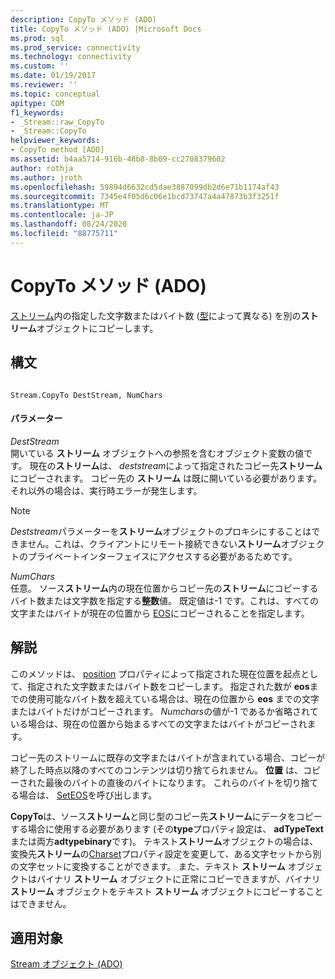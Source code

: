 ```yaml
---
description: CopyTo メソッド (ADO)
title: CopyTo メソッド (ADO) |Microsoft Docs
ms.prod: sql
ms.prod_service: connectivity
ms.technology: connectivity
ms.custom: ''
ms.date: 01/19/2017
ms.reviewer: ''
ms.topic: conceptual
apitype: COM
f1_keywords:
- _Stream::raw_CopyTo
- _Stream::CopyTo
helpviewer_keywords:
- CopyTo method [ADO]
ms.assetid: b4aa5714-916b-48b8-8b09-cc2708379602
author: rothja
ms.author: jroth
ms.openlocfilehash: 59894d6632cd5dae3887099db2d6e71b1174af43
ms.sourcegitcommit: 7345e4f05d6c06e1bcd73747a4a47873b3f3251f
ms.translationtype: MT
ms.contentlocale: ja-JP
ms.lasthandoff: 08/24/2020
ms.locfileid: "88775711"
---
```

# <a name="copyto-method-ado"></a>CopyTo メソッド (ADO)
[ストリーム](./stream-object-ado.md)内の指定した文字数またはバイト数 ([型](./type-property-ado-stream.md)によって異なる) を別の**ストリーム**オブジェクトにコピーします。  
  
## <a name="syntax"></a>構文  
  
```  
  
Stream.CopyTo DestStream, NumChars  
```  
  
#### <a name="parameters"></a>パラメーター  
 *DestStream*  
 開いている **ストリーム** オブジェクトへの参照を含むオブジェクト変数の値です。 現在の**ストリーム**は、 *deststream*によって指定されたコピー先**ストリーム**にコピーされます。 コピー先の **ストリーム** は既に開いている必要があります。 それ以外の場合は、実行時エラーが発生します。  
  
> [!NOTE]
>  *Deststream*パラメーターを**ストリーム**オブジェクトのプロキシにすることはできません。これは、クライアントにリモート接続できない**ストリーム**オブジェクトのプライベートインターフェイスにアクセスする必要があるためです。  
  
 *NumChars*  
 任意。 ソース**ストリーム**内の現在位置からコピー先の**ストリーム**にコピーするバイト数または文字数を指定する**整数**値。 既定値は-1 です。これは、すべての文字またはバイトが現在の位置から [EOS](./eos-property.md)にコピーされることを指定します。  
  
## <a name="remarks"></a>解説  
 このメソッドは、 [position](./position-property-ado.md) プロパティによって指定された現在位置を起点として、指定された文字数またはバイト数をコピーします。 指定された数が **eos**までの使用可能なバイト数を超えている場合は、現在の位置から **eos** までの文字またはバイトだけがコピーされます。 *Numchars*の値が-1 であるか省略されている場合は、現在の位置から始まるすべての文字またはバイトがコピーされます。  
  
 コピー先のストリームに既存の文字またはバイトが含まれている場合、コピーが終了した時点以降のすべてのコンテンツは切り捨てられません。 **位置** は、コピーされた最後のバイトの直後のバイトになります。 これらのバイトを切り捨てる場合は、 [SetEOS](./seteos-method.md)を呼び出します。  
  
 **CopyTo**は、ソース**ストリーム**と同じ型のコピー先**ストリーム**にデータをコピーする場合に使用する必要があります (その**type**プロパティ設定は、 **adTypeText**または両方**adtypebinary**です)。 テキスト**ストリーム**オブジェクトの場合は、変換先**ストリーム**の[Charset](./charset-property-ado.md)プロパティ設定を変更して、ある文字セットから別の文字セットに変換することができます。 また、テキスト **ストリーム** オブジェクトはバイナリ **ストリーム** オブジェクトに正常にコピーできますが、バイナリ **ストリーム** オブジェクトをテキスト **ストリーム** オブジェクトにコピーすることはできません。  
  
## <a name="applies-to"></a>適用対象  
 [Stream オブジェクト (ADO)](./stream-object-ado.md)